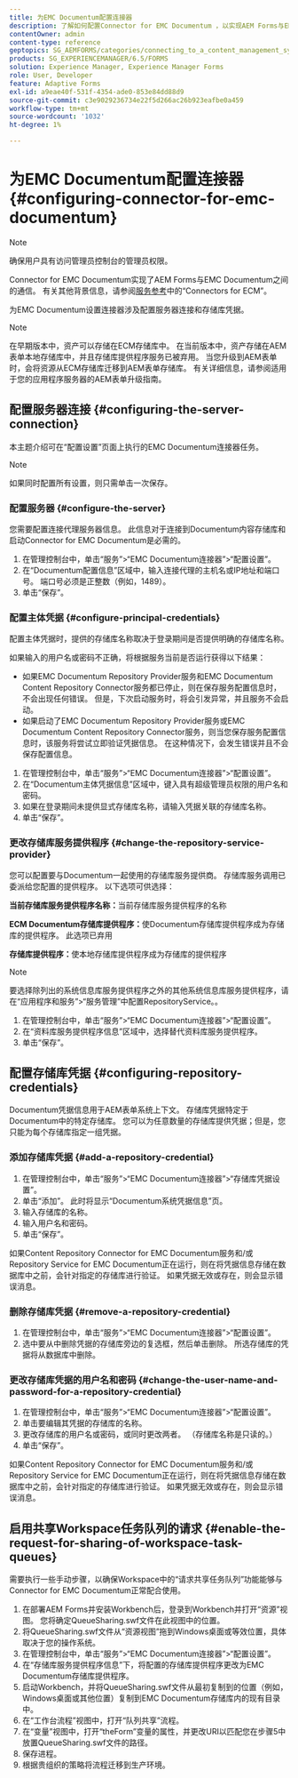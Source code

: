 ```yaml
---
title: 为EMC Documentum配置连接器
description: 了解如何配置Connector for EMC Documentum ，以实现AEM Forms与EMC Documentum之间的通信。
contentOwner: admin
content-type: reference
geptopics: SG_AEMFORMS/categories/connecting_to_a_content_management_system
products: SG_EXPERIENCEMANAGER/6.5/FORMS
solution: Experience Manager, Experience Manager Forms
role: User, Developer
feature: Adaptive Forms
exl-id: a9eae40f-531f-4354-ade0-853e84dd88d9
source-git-commit: c3e9029236734e22f5d266ac26b923eafbe0a459
workflow-type: tm+mt
source-wordcount: '1032'
ht-degree: 1%

---
```


# 为EMC Documentum配置连接器 {#configuring-connector-for-emc-documentum}

>[!NOTE]
> 
> 确保用户具有访问管理员控制台的管理员权限。

Connector for EMC Documentum实现了AEM Forms与EMC Documentum之间的通信。 有关其他背景信息，请参阅[服务参考](https://www.adobe.com/go/learn_aemforms_services_63)中的“Connectors for ECM”。

为EMC Documentum设置连接器涉及配置服务器连接和存储库凭据。

>[!NOTE]
>
>在早期版本中，资产可以存储在ECM存储库中。 在当前版本中，资产存储在AEM表单本地存储库中，并且存储库提供程序服务已被弃用。 当您升级到AEM表单时，会将资源从ECM存储库迁移到AEM表单存储库。 有关详细信息，请参阅适用于您的应用程序服务器的AEM表单升级指南。

## 配置服务器连接 {#configuring-the-server-connection}

本主题介绍可在“配置设置”页面上执行的EMC Documentum连接器任务。

>[!NOTE]
>
>如果同时配置所有设置，则只需单击一次保存。

### 配置服务器 {#configure-the-server}

您需要配置连接代理服务器信息。 此信息对于连接到Documentum内容存储库和启动Connector for EMC Documentum是必需的。

1. 在管理控制台中，单击“服务”>“EMC Documentum连接器”>“配置设置”。
1. 在“Documentum配置信息”区域中，输入连接代理的主机名或IP地址和端口号。 端口号必须是正整数（例如，1489）。
1. 单击“保存”。

### 配置主体凭据 {#configure-principal-credentials}

配置主体凭据时，提供的存储库名称取决于登录期间是否提供明确的存储库名称。

如果输入的用户名或密码不正确，将根据服务当前是否运行获得以下结果：

* 如果EMC Documentum Repository Provider服务和EMC Documentum Content Repository Connector服务都已停止，则在保存服务配置信息时，不会出现任何错误。 但是，下次启动服务时，将会引发异常，并且服务不会启动。
* 如果启动了EMC Documentum Repository Provider服务或EMC Documentum Content Repository Connector服务，则当您保存服务配置信息时，该服务将尝试立即验证凭据信息。 在这种情况下，会发生错误并且不会保存配置信息。

1. 在管理控制台中，单击“服务”>“EMC Documentum连接器”>“配置设置”。
1. 在“Documentum主体凭据信息”区域中，键入具有超级管理员权限的用户名和密码。
1. 如果在登录期间未提供显式存储库名称，请输入凭据关联的存储库名称。
1. 单击“保存”。

### 更改存储库服务提供程序 {#change-the-repository-service-provider}

您可以配置要与Documentum一起使用的存储库服务提供商。 存储库服务调用已委派给您配置的提供程序。 以下选项可供选择：

**当前存储库服务提供程序名称：**&#x200B;当前存储库服务提供程序的名称

**ECM Documentum存储库提供程序：**&#x200B;使Documentum存储库提供程序成为存储库的提供程序。 此选项已弃用

**存储库提供程序：**&#x200B;使本地存储库提供程序成为存储库的提供程序

>[!NOTE]
>
>要选择除列出的系统信息库服务提供程序之外的其他系统信息库服务提供程序，请在“应用程序和服务”>“服务管理”中配置RepositoryService。<!-- Fix broken link (See Managing Services) -->。

1. 在管理控制台中，单击“服务”>“EMC Documentum连接器”>“配置设置”。
1. 在“资料库服务提供程序信息”区域中，选择替代资料库服务提供程序。
1. 单击“保存”。

## 配置存储库凭据 {#configuring-repository-credentials}

Documentum凭据信息用于AEM表单系统上下文。 存储库凭据特定于Documentum中的特定存储库。 您可以为任意数量的存储库提供凭据；但是，您只能为每个存储库指定一组凭据。

### 添加存储库凭据 {#add-a-repository-credential}

1. 在管理控制台中，单击“服务”>“EMC Documentum连接器”>“存储库凭据设置”。
1. 单击“添加”。 此时将显示“Documentum系统凭据信息”页。
1. 输入存储库的名称。
1. 输入用户名和密码。
1. 单击“保存”。

如果Content Repository Connector for EMC Documentum服务和/或Repository Service for EMC Documentum正在运行，则在将凭据信息存储在数据库中之前，会针对指定的存储库进行验证。 如果凭据无效或存在，则会显示错误消息。

### 删除存储库凭据 {#remove-a-repository-credential}

1. 在管理控制台中，单击“服务”>“EMC Documentum连接器”>“配置设置”。
1. 选中要从中删除凭据的存储库旁边的复选框，然后单击删除。 所选存储库的凭据将从数据库中删除。

### 更改存储库凭据的用户名和密码 {#change-the-user-name-and-password-for-a-repository-credential}

1. 在管理控制台中，单击“服务”>“EMC Documentum连接器”>“配置设置”。
1. 单击要编辑其凭据的存储库的名称。
1. 更改存储库的用户名或密码，或同时更改两者。 （存储库名称是只读的。）
1. 单击“保存”。

如果Content Repository Connector for EMC Documentum服务和/或Repository Service for EMC Documentum正在运行，则在将凭据信息存储在数据库中之前，会针对指定的存储库进行验证。 如果凭据无效或存在，则会显示错误消息。

## 启用共享Workspace任务队列的请求 {#enable-the-request-for-sharing-of-workspace-task-queues}

需要执行一些手动步骤，以确保Workspace中的“请求共享任务队列”功能能够与Connector for EMC Documentum正常配合使用。

1. 在部署AEM Forms并安装Workbench后，登录到Workbench并打开“资源”视图。 您将确定QueueSharing.swf文件在此视图中的位置。
1. 将QueueSharing.swf文件从“资源视图”拖到Windows桌面或等效位置，具体取决于您的操作系统。
1. 在管理控制台中，单击“服务”>“EMC Documentum连接器”>“配置设置”。
1. 在“存储库服务提供程序信息”下，将配置的存储库提供程序更改为EMC Documentum存储库提供程序。
1. 启动Workbench，并将QueueSharing.swf文件从最初复制到的位置（例如，Windows桌面或其他位置）复制到EMC Documentum存储库内的现有目录中。
1. 在“工作台流程”视图中，打开“队列共享”流程。
1. 在“变量”视图中，打开“theForm”变量的属性，并更改URI以匹配您在步骤5中放置QueueSharing.swf文件的路径。
1. 保存进程。
1. 根据贵组织的策略将流程迁移到生产环境。
